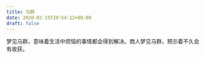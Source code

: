 ```yaml
---
title: 马群
date: 2020-02-15T20:54:12+08:00
draft: false
---
```


梦见马群，意味着生活中烦恼的事情都会得到解决。商人梦见马群，预示着不久会有收获。